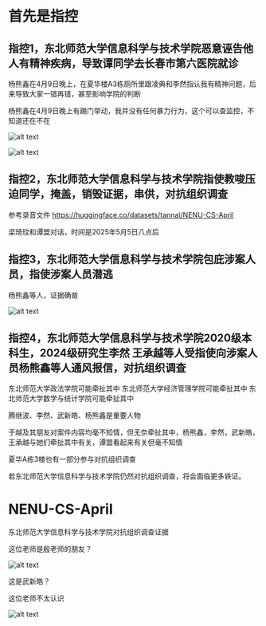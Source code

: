 

# 首先是指控

## 指控1，东北师范大学信息科学与技术学院恶意诬告他人有精神疾病，导致谭同学去长春市第六医院就诊

杨熊鑫在4月9日晚上，在夏华楼A3栋厕所里跟凌典和李然指认我有精神问题，后来导致大家一错再错，甚至影响学院的判断

杨熊鑫在4月9日晚上有踢门举动，我并没有任何暴力行为，这个可以查监控，不知道还在不在

![alt text](image-7.png)

![alt text](image-8.png)

## 指控2，东北师范大学信息科学与技术学院指使教唆压迫同学，掩盖，销毁证据，串供，对抗组织调查

参考录音文件
https://huggingface.co/datasets/tannal/NENU-CS-April

梁琦玟和谭盟对话，时间是2025年5月5日八点后

## 指控3，东北师范大学信息科学与技术学院包庇涉案人员，指使涉案人员潜逃

杨熊鑫等人，证据确凿

![alt text](image-6.png)

## 指控4，东北师范大学信息科学与技术学院2020级本科生，2024级研究生李然 王承越等人受指使向涉案人员杨熊鑫等人通风报信，对抗组织调查

东北师范大学政法学院可能牵扯其中
东北师范大学经济管理学院可能牵扯其中
东北师范大学数学与统计学院可能牵扯其中

腾继波、李然、武新皓、杨熊鑫是重要人物

于越及其朋友对案件内容均毫不知情，但无奈牵扯其中，杨熊鑫，李然，武新皓，王承越与她们牵扯其中有关，谭盟看起来有关但毫不知情

夏华A栋3楼也有一部分参与对抗组织调查

若东北师范大学信息科学与技术学院仍然对抗组织调查，将会面临更多铁证。


# NENU-CS-April

东北师范大学信息科学与技术学院对抗组织调查证据

这位老师是殷老师的朋友？

![alt text](image-1.png)

这是武新皓？

这位老师不太认识

![alt text](image-5.png)